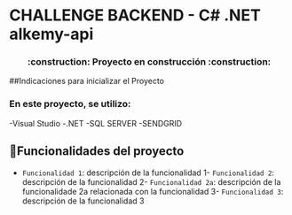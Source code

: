 # CHALLENGE BACKEND - C# .NET alkemy-api
<h3 align="center">
:construction: Proyecto en construcción :construction:
</h3>

##Indicaciones para inicializar el Proyecto
### En este proyecto, se utilizo:
-Visual Studio
-.NET
-SQL SERVER
-SENDGRID
## :hammer:Funcionalidades del proyecto

- `Funcionalidad 1`: descripción de la funcionalidad 
1- `Funcionalidad 2`: descripción de la funcionalidad 
2- `Funcionalidad 2a`: descripción de la funcionalidade 2a relacionada con la funcionalidad 
3- `Funcionalidad 3`: descripción de la funcionalidad 3
